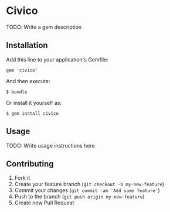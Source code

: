 # Civico

TODO: Write a gem description

## Installation

Add this line to your application's Gemfile:

    gem 'civico'

And then execute:

    $ bundle

Or install it yourself as:

    $ gem install civico

## Usage

TODO: Write usage instructions here

## Contributing

1. Fork it
2. Create your feature branch (`git checkout -b my-new-feature`)
3. Commit your changes (`git commit -am 'Add some feature'`)
4. Push to the branch (`git push origin my-new-feature`)
5. Create new Pull Request
